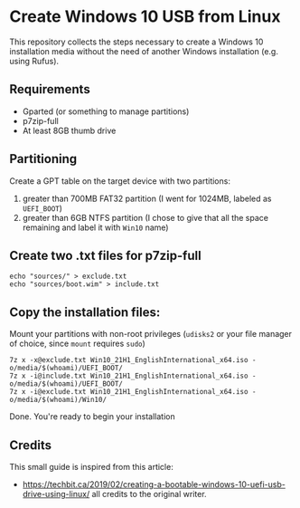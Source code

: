 # Create Windows 10 USB from Linux

This repository collects the steps necessary to create a Windows 10 installation media without the need of another Windows installation (e.g. using Rufus). 

## Requirements

- Gparted (or something to manage partitions)
- p7zip-full
- At least 8GB thumb drive

## Partitioning

Create a GPT table on the target device with two partitions:

1. greater than 700MB FAT32 partition (I went for 1024MB, labeled as `UEFI_BOOT`)
2. greater than 6GB NTFS partition (I chose to give that all the space remaining and label it with `Win10` name)

## Create two .txt files for p7zip-full

```
echo "sources/" > exclude.txt
echo "sources/boot.wim" > include.txt
```

## Copy the installation files:

Mount your partitions with non-root privileges (`udisks2` or your file manager of choice, since `mount` requires `sudo`)

```
7z x -x@exclude.txt Win10_21H1_EnglishInternational_x64.iso -o/media/$(whoami)/UEFI_BOOT/
7z x -i@include.txt Win10_21H1_EnglishInternational_x64.iso -o/media/$(whoami)/UEFI_BOOT/
7z x -i@exclude.txt Win10_21H1_EnglishInternational_x64.iso -o/media/$(whoami)/Win10/
```

Done. You're ready to begin your installation

## Credits

This small guide is inspired from this article: 

- https://techbit.ca/2019/02/creating-a-bootable-windows-10-uefi-usb-drive-using-linux/ all credits to the original writer.
